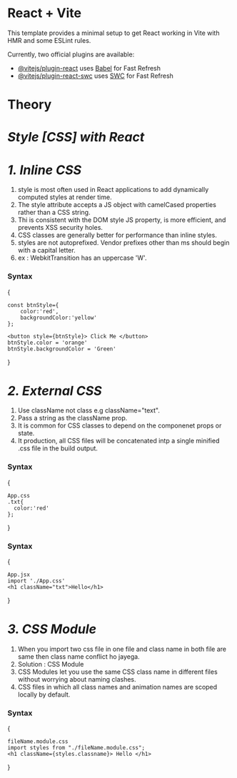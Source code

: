 # React + Vite

This template provides a minimal setup to get React working in Vite with HMR and some ESLint rules.

Currently, two official plugins are available:

- [@vitejs/plugin-react](https://github.com/vitejs/vite-plugin-react/blob/main/packages/plugin-react/README.md) uses [Babel](https://babeljs.io/) for Fast Refresh
- [@vitejs/plugin-react-swc](https://github.com/vitejs/vite-plugin-react-swc) uses [SWC](https://swc.rs/) for Fast Refresh


# Theory

# _Style [CSS] with React_

# _1. Inline CSS_

1. style is most often used in React applications to add dynamically computed styles at render time.
2. The style attribute accepts a JS object with camelCased properties rather than a CSS string.
3. Thi is consistent with the DOM style JS property, is more efficient, and prevents XSS security holes.
4. CSS classes are generally better for performance than inline styles.
5. styles are not autoprefixed. Vendor prefixes other than ms should begin with a capital letter.
6. ex : WebkitTransition has an uppercase 'W'.

<h3>Syntax</h3>
{

    const btnStyle={
        color:'red',
        backgroundColor:'yellow'
    };
    
    <button style={btnStyle}> Click Me </button>
    btnStyle.color = 'orange'
    btnStyle.backgroundColor = 'Green'
}

# _2. External CSS_

1. Use className not class e.g className="text".
2. Pass a string as the className prop.
3. It is common for CSS classes to depend on the componenet props or state.
4. It production, all CSS files will be concatenated intp a single minified .css file in the build output.

<h3>Syntax</h3>
{

    App.css
    .txt{
      color:'red'
    };
}

<h3>Syntax</h3>
{

    App.jsx
    import './App.css'
    <h1 className="txt">Hello</h1>
}

# _3. CSS Module_

1. When you import two css file in one file and class name in both file are same then class name conflict ho jayega.
2. Solution : CSS Module
3. CSS Modules let you use the same CSS class name in different files without worrying about naming clashes.
4. CSS files in which all class names and animation names are scoped locally by default.

<h3>Syntax</h3>
{

    fileName.module.css
    import styles from "./fileName.module.css";
    <h1 className={styles.classname}> Hello </h1>
}
